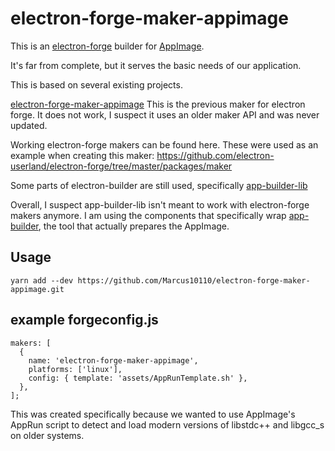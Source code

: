 # electron-forge-maker-appimage

This is an [electron-forge](https://www.electronforge.io/) builder for [AppImage](https://appimage.org/).

It's far from complete, but it serves the basic needs of our application.

This is based on several existing projects.

[electron-forge-maker-appimage](https://github.com/electron-userland/electron-builder/tree/master/packages/electron-forge-maker-appimage)
This is the previous maker for electron forge. It does not work, I suspect it uses an older maker API and was never updated.

Working electron-forge makers can be found here. These were used as an example when creating this maker:
https://github.com/electron-userland/electron-forge/tree/master/packages/maker

Some parts of electron-builder are still used, specifically [app-builder-lib](https://github.com/electron-userland/electron-builder/tree/master/packages/app-builder-lib)

Overall, I suspect app-builder-lib isn't meant to work with electron-forge makers anymore. I am using the components that specifically wrap [app-builder](https://github.com/develar/app-builder), the tool that actually prepares the AppImage.

## Usage

```
yarn add --dev https://github.com/Marcus10110/electron-forge-maker-appimage.git
```

## example forgeconfig.js

```
makers: [
  {
    name: 'electron-forge-maker-appimage',
    platforms: ['linux'],
    config: { template: 'assets/AppRunTemplate.sh' },
  },
];

```

This was created specifically because we wanted to use AppImage's AppRun script to detect and load modern versions of libstdc++ and libgcc_s on older systems.